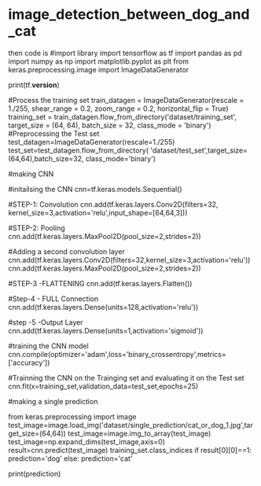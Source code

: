 # image_detection_between_dog_and_cat


then code is
#import library
import tensorflow as tf
import pandas as pd
import numpy as np
import matplotlib.pyplot as plt
from keras.preprocessing.image import ImageDataGenerator

print(tf.__version__)


#Process the training set
train_datagen = ImageDataGenerator(rescale = 1./255,
                                   shear_range = 0.2,
                                   zoom_range = 0.2,
                                   horizontal_flip = True)
training_set = train_datagen.flow_from_directory('dataset/training_set',
                                                 target_size = (64, 64),
                                                 batch_size = 32,
                                                 class_mode = 'binary')
#Preprocessing the Test set
test_datagen=ImageDataGenerator(rescale=1./255)
test_set=test_datagen.flow_from_directory(
    'dataset/test_set',target_size=(64,64),batch_size=32, class_mode='binary')

#making CNN

#initailsing the CNN
cnn=tf.keras.models.Sequential()

#STEP-1: Convolution
cnn.add(tf.keras.layers.Conv2D(filters=32, kernel_size=3,activation='relu',input_shape=[64,64,3]))

#STEP-2: Pooling
cnn.add(tf.keras.layers.MaxPool2D(pool_size=2,strides=2))

#Adding a second convolution layer
cnn.add(tf.keras.layers.Conv2D(filters=32,kernel_size=3,activation='relu'))
cnn.add(tf.keras.layers.MaxPool2D(pool_size=2,strides=2))

#STEP-3 -FLATTENING
cnn.add(tf.keras.layers.Flatten())

#Step-4 - FULL Connection
cnn.add(tf.keras.layers.Dense(units=128,activation='relu'))

#step -5 -Output Layer
cnn.add(tf.keras.layers.Dense(units=1,activation='sigmoid'))

#training the CNN model
cnn.compile(optimizer='adam',loss='binary_crossentropy',metrics=['accuracy'])

#Trainning the CNN on the Trainging set and evaluating it on the Test set
cnn.fit(x=training_set,validation_data=test_set,epochs=25)

#making a single prediction

from keras.preprocessing import image
test_image=image.load_img('dataset/single_prediction/cat_or_dog_1.jpg',target_size=(64,64))
test_image=image.img_to_array(test_image)
test_image=np.expand_dims(test_image,axis=0)
result=cnn.predict(test_image)
training_set.class_indices
if result[0][0]==1:
    prediction='dog'
else:
    prediction='cat'
    
print(prediction)
